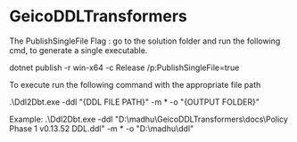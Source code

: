 # GeicoDDLTransformers

The PublishSingleFile Flag : go to the solution folder and run the following cmd, to generate a single executable.

dotnet publish -r win-x64 -c Release /p:PublishSingleFile=true

To execute run the following command with the appropriate file path

.\Ddl2Dbt.exe -ddl "{DDL FILE PATH}" -m * -o "{OUTPUT FOLDER}"

Example:
.\Ddl2Dbt.exe -ddl "D:\madhu\GeicoDDLTransformers\docs\Policy Phase 1 v0.13.52 DDL.ddl" -m * -o "D:\madhu\ddl\"
